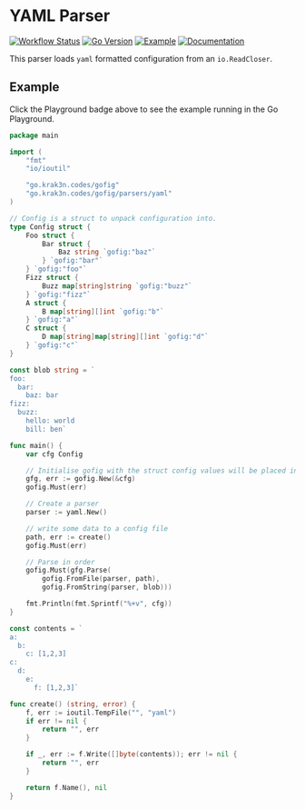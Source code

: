 # YAML Parser

[![Workflow Status][workflow-image]][workflow-url]
[![Go Version][goversion-image]][goversion-url]
[![Example][playground-image]][playground-url]
[![Documentation][doc-image]][doc-url]

This parser loads `yaml` formatted configuration from an `io.ReadCloser`.

## Example

Click the Playground badge above to see the example running in the Go Playground.

``` go
package main

import (
	"fmt"
	"io/ioutil"

	"go.krak3n.codes/gofig"
	"go.krak3n.codes/gofig/parsers/yaml"
)

// Config is a struct to unpack configuration into.
type Config struct {
	Foo struct {
		Bar struct {
			Baz string `gofig:"baz"`
		} `gofig:"bar"`
	} `gofig:"foo"`
	Fizz struct {
		Buzz map[string]string `gofig:"buzz"`
	} `gofig:"fizz"`
	A struct {
		B map[string][]int `gofig:"b"`
	} `gofig:"a"`
	C struct {
		D map[string]map[string][]int `gofig:"d"`
	} `gofig:"c"`
}

const blob string = `
foo:
  bar:
    baz: bar
fizz:
  buzz:
    hello: world
    bill: ben`

func main() {
	var cfg Config

	// Initialise gofig with the struct config values will be placed into
	gfg, err := gofig.New(&cfg)
	gofig.Must(err)

	// Create a parser
	parser := yaml.New()

	// write some data to a config file
	path, err := create()
	gofig.Must(err)

	// Parse in order
	gofig.Must(gfg.Parse(
		gofig.FromFile(parser, path),
		gofig.FromString(parser, blob)))

	fmt.Println(fmt.Sprintf("%+v", cfg))
}

const contents = `
a:
  b:
    c: [1,2,3]
c:
  d:
    e:
      f: [1,2,3]`

func create() (string, error) {
	f, err := ioutil.TempFile("", "yaml")
	if err != nil {
		return "", err
	}

	if _, err := f.Write([]byte(contents)); err != nil {
		return "", err
	}

	return f.Name(), nil
}
```

[workflow-image]: https://github.com/krak3n/gofig/workflows/YAML%20Parser/badge.svg
[workflow-url]: https://github.com/krak3n/gofig/actions?query=workflow%3A%22YAML+Parser%22
[goversion-image]: https://img.shields.io/badge/Go-1.13+-00ADD8.svg
[goversion-url]: https://golang.org/
[playground-image]: https://img.shields.io/badge/Example-play.golang.org-00ADD8.svg
[playground-url]: https://play.golang.org/p/hJLRH9pdhON
[doc-image]: https://img.shields.io/badge/Documentation-pkg.go.dev-00ADD8.svg
[doc-url]: https://pkg.go.dev/go.krak3n.codes/gofig/parsers/yaml
